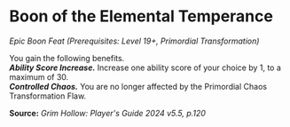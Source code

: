 # Boon of the Elemental Temperance
*Epic Boon Feat (Prerequisites: Level 19+, Primordial Transformation)*

You gain the following benefits.  
***Ability Score Increase.*** Increase one ability score of your choice by 1, to a maximum of 30.  
***Controlled Chaos.*** You are no longer affected by the Primordial Chaos Transformation Flaw.

**Source:** *Grim Hollow: Player's Guide 2024 v5.5, p.120*
